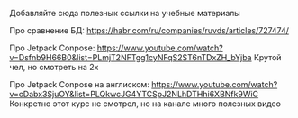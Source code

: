 Добавляйте сюда полезнык ссылки на учебные материалы

Про сравнение БД:
https://habr.com/ru/companies/ruvds/articles/727474/

Про Jetpack Conpose:
https://www.youtube.com/watch?v=Dsfnb9H66B0&list=PLmjT2NFTgg1cyNFqS2ST6nTDxZH_bYjba 
Крутой чел, но смотреть на 2x

Про Jetpack Conpose на англиском:
https://www.youtube.com/watch?v=cDabx3SjuOY&list=PLQkwcJG4YTCSpJ2NLhDTHhi6XBNfk9WiC
Конкретно этот курс не смотрел, но на канале много полезных видео 

